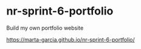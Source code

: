 # nr-sprint-6-portfolio

Build my own portfolio website

https://marta-garcia.github.io/nr-sprint-6-portfolio/
